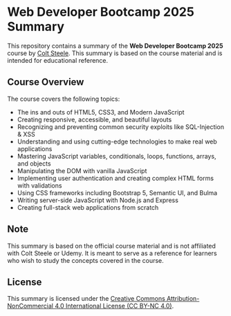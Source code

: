 # Web Developer Bootcamp 2025 Summary

This repository contains a summary of the **Web Developer Bootcamp 2025** course by [Colt Steele](https://www.udemy.com/user/coltsteele/). This summary is based on the course material and is intended for educational reference.

## Course Overview

The course covers the following topics:

- The ins and outs of HTML5, CSS3, and Modern JavaScript
- Creating responsive, accessible, and beautiful layouts
- Recognizing and preventing common security exploits like SQL-Injection & XSS
- Understanding and using cutting-edge technologies to make real web applications
- Mastering JavaScript variables, conditionals, loops, functions, arrays, and objects
- Manipulating the DOM with vanilla JavaScript
- Implementing user authentication and creating complex HTML forms with validations
- Using CSS frameworks including Bootstrap 5, Semantic UI, and Bulma
- Writing server-side JavaScript with Node.js and Express
- Creating full-stack web applications from scratch

## Note

This summary is based on the official course material and is not affiliated with Colt Steele or Udemy. It is meant to serve as a reference for learners who wish to study the concepts covered in the course.

## License

This summary is licensed under the [Creative Commons Attribution-NonCommercial 4.0 International License (CC BY-NC 4.0)](http://creativecommons.org/licenses/by-nc/4.0/).
